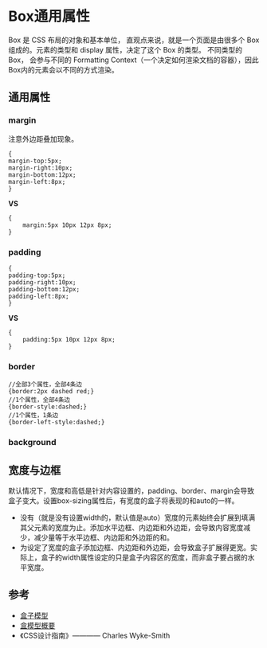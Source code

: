 # Box通用属性

Box 是 CSS 布局的对象和基本单位， 直观点来说，就是一个页面是由很多个 Box 组成的。元素的类型和 display 属性，决定了这个 Box 的类型。 不同类型的 Box， 会参与不同的 Formatting Context（一个决定如何渲染文档的容器），因此Box内的元素会以不同的方式渲染。

## 通用属性

### margin

注意外边距叠加现象。

```
{
margin-top:5px; 
margin-right:10px; 
margin-bottom:12px; 
margin-left:8px;
}
```

**VS**


```
{
    margin:5px 10px 12px 8px;
}
```

### padding

```
{
padding-top:5px; 
padding-right:10px; 
padding-bottom:12px; 
padding-left:8px;
}
```

**VS**


```
{
    padding:5px 10px 12px 8px;
}
```

### border


```
//全部3个属性，全部4条边
{border:2px dashed red;}
//1个属性，全部4条边
{border-style:dashed;}
//1个属性，1条边
{border-left-style:dashed;}

```

### background


## 宽度与边框
默认情况下，宽度和高低是针对内容设置的，padding、border、margin会导致盒子变大。设置box-sizing属性后，有宽度的盒子将表现的和auto的一样。
* 没有（就是没有设置width的，默认值是auto）宽度的元素始终会扩展到填满其父元素的宽度为止。添加水平边框、内边距和外边距，会导致内容宽度减少，减少量等于水平边框、内边距和外边距的和。
* 为设定了宽度的盒子添加边框、内边距和外边距，会导致盒子扩展得更宽。实际上，盒子的width属性设定的只是盒子内容区的宽度，而非盒子要占据的水平宽度。



## 参考

* [盒子模型](https://developer.mozilla.org/zh-CN/docs/Learn/CSS/Introduction_to_CSS/Box_model)
* [盒模型概要](https://developer.mozilla.org/zh-CN/docs/Learn/CSS/Styling_boxes/Box_model_recap)
* 《CSS设计指南》———— Charles Wyke-Smith